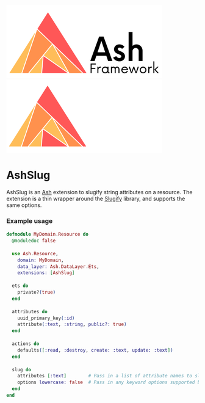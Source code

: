 ![Logo](https://github.com/ash-project/ash/blob/main/logos/cropped-for-header-black-text.png?raw=true#gh-light-mode-only)
![Logo](https://github.com/ash-project/ash/blob/main/logos/cropped-for-header-white-text.png?raw=true#gh-dark-mode-only)

# AshSlug

AshSlug is an [Ash](https://hexdocs.pm/ash) extension to slugify string attributes on a resource.
The extension is a thin wrapper around the [Slugify](https://hex.pm/packages/slugify) library, and supports 
the same options.

### Example usage

``` elixir
defmodule MyDomain.Resource do
  @moduledoc false

  use Ash.Resource,
    domain: MyDomain,
    data_layer: Ash.DataLayer.Ets,
    extensions: [AshSlug]

  ets do
    private?(true)
  end

  attributes do
    uuid_primary_key(:id)
    attribute(:text, :string, public?: true)
  end

  actions do
    defaults([:read, :destroy, create: :text, update: :text])
  end

  slug do
    attributes [:text]        # Pass in a list of attribute names to slugify
    options lowercase: false  # Pass in any keyword options supported by the `Slugify` library
  end
end
```

